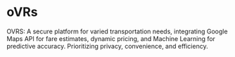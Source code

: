 # oVRs
OVRS: A secure platform for varied transportation needs, integrating Google Maps API for fare estimates, dynamic pricing, and Machine Learning for predictive accuracy. Prioritizing privacy, convenience, and efficiency.
